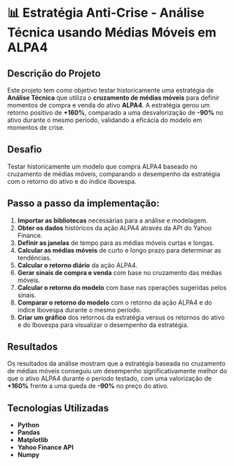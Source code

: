 # 📊 Estratégia Anti-Crise - Análise Técnica usando Médias Móveis em ALPA4

## Descrição do Projeto

Este projeto tem como objetivo testar historicamente uma estratégia de **Análise Técnica** que utiliza o **cruzamento de médias móveis** para definir momentos de compra e venda do ativo **ALPA4**. A estratégia gerou um retorno positivo de **+160%**, comparado a uma desvalorização de **-90%** no ativo durante o mesmo período, validando a eficácia do modelo em momentos de crise.

## Desafio

Testar historicamente um modelo que compra ALPA4 baseado no cruzamento de médias móveis, comparando o desempenho da estratégia com o retorno do ativo e do índice Ibovespa.

## Passo a passo da implementação:

1. **Importar as bibliotecas** necessárias para a análise e modelagem.
2. **Obter os dados** históricos da ação ALPA4 através da API do Yahoo Finance.
3. **Definir as janelas** de tempo para as médias móveis curtas e longas.
4. **Calcular as médias móveis** de curto e longo prazo para determinar as tendências.
5. **Calcular o retorno diário** da ação ALPA4.
6. **Gerar sinais de compra e venda** com base no cruzamento das médias móveis.
7. **Calcular o retorno do modelo** com base nas operações sugeridas pelos sinais.
8. **Comparar o retorno do modelo** com o retorno da ação ALPA4 e do índice Ibovespa durante o mesmo período.
9. **Criar um gráfico** dos retornos da estratégia versus os retornos do ativo e do Ibovespa para visualizar o desempenho da estratégia.

## Resultados

Os resultados da análise mostram que a estratégia baseada no cruzamento de médias móveis conseguiu um desempenho significativamente melhor do que o ativo ALPA4 durante o período testado, com uma valorização de **+160%** frente a uma queda de **-90%** no preço do ativo.

## Tecnologias Utilizadas

- **Python**
- **Pandas**
- **Matplotlib**
- **Yahoo Finance API**
- **Numpy**

